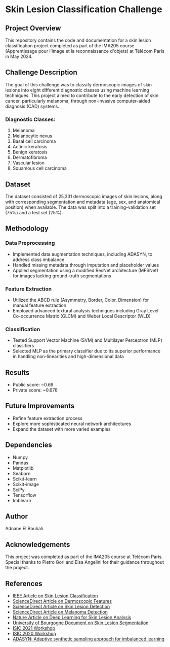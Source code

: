 # Skin Lesion Classification Challenge

## Project Overview
This repository contains the code and documentation for a skin lesion classification project completed as part of the IMA205 course (Apprentissage pour l'image et la reconnaissance d'objets) at Télécom Paris in May 2024.

## Challenge Description
The goal of this challenge was to classify dermoscopic images of skin lesions into eight different diagnostic classes using machine learning techniques. This project aimed to contribute to the early detection of skin cancer, particularly melanoma, through non-invasive computer-aided diagnosis (CAD) systems.

### Diagnostic Classes:
1. Melanoma
2. Melanocytic nevus
3. Basal cell carcinoma
4. Actinic keratosis
5. Benign keratosis
6. Dermatofibroma
7. Vascular lesion
8. Squamous cell carcinoma

## Dataset
The dataset consisted of 25,331 dermoscopic images of skin lesions, along with corresponding segmentation and metadata (age, sex, and anatomical position) when available. The data was split into a training-validation set (75%) and a test set (25%).

## Methodology

### Data Preprocessing
- Implemented data augmentation techniques, including ADASYN, to address class imbalance
- Handled missing metadata through imputation and placeholder values
- Applied segmentation using a modified ResNet architecture (MFSNet) for images lacking ground-truth segmentations

### Feature Extraction
- Utilized the ABCD rule (Asymmetry, Border, Color, Dimension) for manual feature extraction
- Employed advanced textural analysis techniques including Gray Level Co-occurrence Matrix (GLCM) and Weber Local Descriptor (WLD)

### Classification
- Tested Support Vector Machine (SVM) and Multilayer Perceptron (MLP) classifiers
- Selected MLP as the primary classifier due to its superior performance in handling non-linearities and high-dimensional data

## Results
- Public score: ~0.69
- Private score: ~0.678

## Future Improvements
- Refine feature extraction process
- Explore more sophisticated neural network architectures
- Expand the dataset with more varied examples

## Dependencies
- Numpy
- Pandas
- Matplotlib
- Seaborn
- Scikit-learn
- Scikit-image
- SciPy
- Tensorflow
- Imblearn

## Author
Adnane El Bouhali

## Acknowledgements
This project was completed as part of the IMA205 course at Télécom Paris. Special thanks to Pietro Gori and Elsa Angelini for their guidance throughout the project.

## References
- [IEEE Article on Skin Lesion Classification](http://ieeexplore.ieee.org/document/918473/)
- [ScienceDirect Article on Dermoscopic Features](https://www.sciencedirect.com/science/article/pii/S0933365712001108#bib0180)
- [ScienceDirect Article on Skin Lesion Detection](https://www.sciencedirect.com/science/article/pii/S0957417416302354#bib0023)
- [ScienceDirect Article on Melanoma Detection](https://www.sciencedirect.com/science/article/pii/S0933365713001589)
- [Nature Article on Deep Learning for Skin Lesion Analysis](https://www.nature.com/articles/nature21056)
- [University of Bourgogne Document on Skin Lesion Segmentation](https://hal-univ-bourgogne.archives-ouvertes.fr/hal-01250955/document)
- [ISIC 2021 Workshop](https://workshop2021.isic-archive.com/)
- [ISIC 2020 Workshop](https://workshop2020.isic-archive.com/#paper)
- [ADASYN: Adaptive synthetic sampling approach for imbalanced learning](https://ieeexplore.ieee.org/document/4633969)
